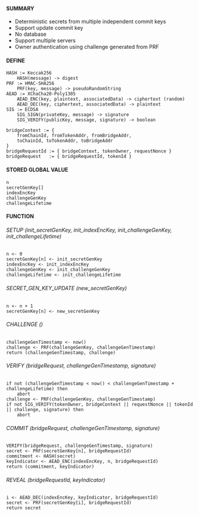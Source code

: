 ####  SUMMARY
- Deterministic secrets from multiple independent commit keys
- Support update commit key
- No database
- Support multiple servers
- Owner authentication using challenge generated from PRF

#### DEFINE
```
HASH := Keccak256
    HASH(message) -> digest
PRF := HMAC-SHA256
    PRF(key, message) -> pseudoRandomString
AEAD := XChaCha20-Poly1305
    AEAD_ENC(key, plaintext, associatedData) -> ciphertext (random)
    AEAD_DEC(key, ciphertext, associatedData) -> plaintext
SIG := ECDSA
    SIG_SIGN(privateKey, message) -> signature
    SIG_VERIFY(publicKey, message, signature) -> boolean

bridgeContext := {
    fromChainId, fromTokenAddr, fromBridgeAddr,
    toChainId, toTokenAddr, toBridgeAddr
}
bridgeRequestId := { bridgeContext, tokenOwner, requestNonce }
bridgeRequest   := { bridgeRequestId, tokenId }
```

#### STORED GLOBAL VALUE
```
n
secretGenKey[]
indexEncKey
challengeGenKey
challengeLifetime
```

#### FUNCTION
###### SETUP (init_secretGenKey, init_indexEncKey, init_challengeGenKey, init_challengeLifetime)
```
n <- 0
secretGenKey[n] <- init_secretGenKey
indexEncKey <- init_indexEncKey
challengeGenKey <- init_challengeGenKey
challengeLifetime <- init_challengeLifetime
```

###### SECRET_GEN_KEY_UPDATE (new_secretGenKey)
```
n <- n + 1
secretGenKey[n] <- new_secretGenKey
```

###### CHALLENGE ()
```
challengeGenTimestamp <- now()
challenge <- PRF(challengeGenKey, challengeGenTimestamp)
return (challengeGenTimestamp, challenge)
```

###### VERIFY (bridgeRequest, challengeGenTimestamp, signature)
```
if not (challengeGenTimestamp < now() < challengeGenTimestamp + challengeLifetime) then
    abort
challenge <- PRF(challengeGenKey, challengeGenTimestamp)
if not SIG_VERIFY(tokenOwner, bridgeContext || requestNonce || tokenId || challenge, signature) then
    abort
```

###### COMMIT (bridgeRequest, challengeGenTimestamp, signature)
```
VERIFY(bridgeRequest, challengeGenTimestamp, signature)
secret <- PRF(secretGenKey[n], bridgeRequestId)
commitment <- HASH(secret)
keyIndicator <- AEAD_ENC(indexEncKey, n, bridgeRequestId)
return (commitment, keyIndicator)
```

###### REVEAL (bridgeRequestId, keyIndicator)
```
i <- AEAD_DEC(indexEncKey, keyIndicator, bridgeRequestId)
secret <- PRF(secretGenKey[i], bridgeRequestId)
return secret
```
